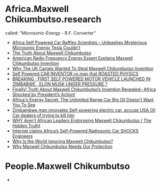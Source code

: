 # Africa.Maxwell Chikumbutso.research
called: "Microsonic-Energy - R.F. Converter"
- [Africa Self Powered Car Baffles Scientists – Unleashes Mysterious Microsonic Energy Tesla Couldn’t](https://youtu.be/cRSZuENMvg8)
- [The Truth About Maxwell Chikumbutso](https://youtu.be/GlNudgmBPyk)
- [American Radio Frequency Energy Expert Explains Maxwell Chikumbutso Invention](https://youtu.be/f0-8UiXJgac)
- [Why The UK Cartels Wanted To Steal Maxwell Chikumbutso Invention](https://youtu.be/AVf5DtKPmkM)
- [Self Powered CAR INVENTOR vs man that ROASTED PHYSICS](https://youtu.be/rTWcXUJziI8)
- [BREAKING : FIRST SELF POWERED MOTOR VEHICLE LAUNCHED IN ZIMBABWE , ELON MUSK UNDER PRESSURE ?](https://youtu.be/pdfRHhNia1c)
- [Finally! Truth About Maxwell Chikumbutso’s Invention Revealed– Africa Shocked by President’s Action!](https://youtu.be/Z26p3r8uVaU)
- [Africa's Energy Secret: The Unlimited Range Car Big Oil Doesn't Want You To See](https://youtu.be/B5EygmKqCJk)
- [Zimbambwe man innovates Self-powering electric car, accuse USA Oil Car dealers of trying to kill him](https://youtu.be/WhWQbksw1pY)
- [WHY Aren’t African Leaders Endorseing Maxwell Chikumbutso ( The Hidden Truth)](https://youtu.be/gq_mWnZZg6w)
- [Internet claims Africa’s Self-Powered Radiosonic Car SHOCKS Engineers](https://youtu.be/kbyFzDQBMdk)
- [Why Is the World Ignoring Maxwell Chikumbutso?](https://youtu.be/1GRMawjWBcE)
- [Why Maxwell Chikumbutso Needs Our Protection](https://youtu.be/1W1JG8XyRyw)

# People.Maxwell Chikumbutso
- 
